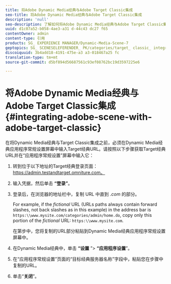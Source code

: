 ```yaml
---
title: 将Adobe Dynamic Media经典与Adobe Target Classic集成
seo-title: 将Adobe Dynamic Media经典与Adobe Target Classic集成
description: 'null'
seo-description: 了解如何将Adobe Dynamic Media经典与Adobe Target Classic集成。
uuid: d1c07a52-b058-4ae3-a31 d-44c43 dc27 f65
contentOwner: admin
content-type: 引用
products: SG_ EXPERIENCE MANAGER/Dynamic-Media-Scene-7
geptopics: SG_ SCENESELEFERENDER_ PK/categories/target_ classic_ integration
discoiquuid: 3b4add18-4191-475e-a3 a3-018467a25 fc
translation-type: tm+mt
source-git-commit: d5bf894d56687561c93ef08762bc19d3597225e6

---
```



# 将Adobe Dynamic Media经典与Adobe Target Classic集成{#integrating-adobe-scene-with-adobe-target-classic}

在将Dynamic Media经典与Target Classic集成之前，必须在Dynamic Media经典应用程序常规设置屏幕中输入Target经典URL。请按照以下步骤获取Target经典URL并在“应用程序常规设置”屏幕中输入它：

1. 转到位于以下地址的Target经典登录页面：https://admin.testandtarget.omniture.com。
1. 输入凭据，然后单击 **“登录”**。
1. 登录后，在浏览器的地址栏中，复制 URL 中直到 *.com* 的部分。

   For example, if the *fictional* URL (URLs paths always contain forward slashes, not back slashes as in this example) in the address bar is `https:\\www.mysite.com/categories/admin/home.do`, copy only this portion of the *fictional* URL: `https:\\www.mysite.com`.

   在第步中，您将复制的URL部分粘贴到Dynamic Media经典应用程序常规设置屏幕中。

1. 在Dynamic Media经典中，单击 **“设置** ”&gt; **“应用程序设置**”。
1. 在“应用程序常规设置”页面的“目标经典服务器名称”字段中，粘贴您在步骤中复制的URL。
1. 单击“**关闭**”。

